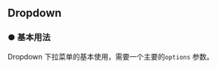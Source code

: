 <script lang="ts" setup>
    import demo1 from './demo1.vue' 
    // import demo2 from './demo2.vue' 
    // import demo3 from './demo3.vue'
    // import demo4 from './demo4.vue'
    // import demo5 from './demo5.vue'
    // import demo6 from './demo6.vue'
    // import demo7 from './demo7.vue'
</script>
## Dropdown

### ● 基本用法 
<p>Dropdown 下拉菜单的基本使用，需要一个主要的<code>options</code> 参数。</p>
<div class="borderBox">
    <demo1/>
    <k-preview compname="Dropdown" demoname="demo1"/>
</div>

